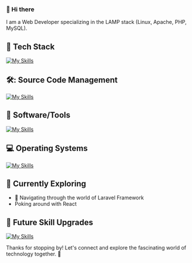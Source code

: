 ### 👋 Hi there 

I am a Web Developer specializing in the LAMP stack (Linux, Apache, PHP, MySQL).

<!--
![<username>'s Stats](https://github-readme-stats.vercel.app/api?username=dialeleven&theme=vue-dark&show_icons=true&hide_border=true&count_private=true)
-->

## :abacus: Tech Stack
[![My Skills](https://skillicons.dev/icons?i=php,mysql,postgres,html,css,js,jquery,laravel,wordpress)](https://skillicons.dev)

## 🛠️: Source Code Management
[![My Skills](https://skillicons.dev/icons?i=git,github)](https://skillicons.dev)

## :floppy_disk: Software/Tools
[![My Skills](https://skillicons.dev/icons?i=bootstrap,npmvscode,vim,figma,ps)](https://skillicons.dev)

## :computer: Operating Systems
[![My Skills](https://skillicons.dev/icons?i=windows,linux,apple)](https://skillicons.dev)

## 🌱 Currently Exploring

- 🚀 Navigating through the world of Laravel Framework
- Poking around with React
 
## 🤔 Future Skill Upgrades
[![My Skills](https://skillicons.dev/icons?i=react,vue,nodejs,tailwind,symfony,django,ts,mongodb)](https://skillicons.dev)


Thanks for stopping by! Let's connect and explore the fascinating world of technology together. 🚀


<!--
**dialeleven/dialeleven** is a ✨ _special_ ✨ repository because its `README.md` (this file) appears on your GitHub profile.

Here are some ideas to get you started:

- 🔭 I’m currently working on ...
- 🌱 I’m currently learning ...
- 👯 I’m looking to collaborate on ...
- 🤔 I’m looking for help with ...
- 💬 Ask me about ...
- 📫 How to reach me: ...
- 😄 Pronouns: ...
- ⚡ Fun fact: ...
-->
